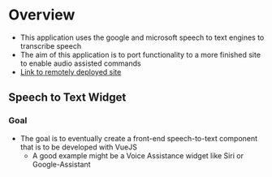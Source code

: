 # Overview

* This application uses the google and microsoft speech to text engines to transcribe speech 
* The aim of this application is to port functionality to a more finished site to enable audio assisted commands 
* [Link to remotely deployed site](https://thawing-retreat-68019.herokuapp.com/)

## Speech to Text Widget

### Goal
* The goal is to eventually create a front-end speech-to-text component that is to be developed with VueJS
  * A good example might be a Voice Assistance widget like Siri or Google-Assistant
